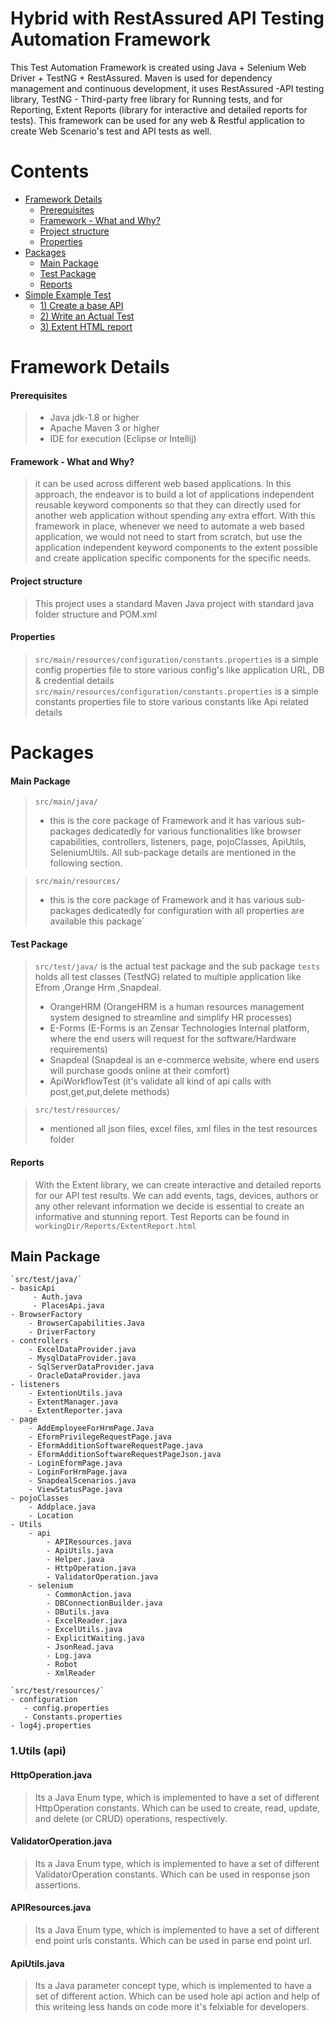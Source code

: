 # Hybrid with RestAssured API Testing Automation Framework
This Test Automation Framework is created using Java + Selenium Web Driver + TestNG + RestAssured. Maven is used for dependency management and continuous development, it uses RestAssured -API testing library, TestNG - Third-party free library for Running tests, and for Reporting, Extent Reports (library for interactive and detailed reports for tests). This framework can be used for any web & Restful application to create Web Scenario's test and API tests as well.


# Contents
* [Framework Details](#FrameworkDetails)
	* [Prerequisites](#prerequisites)   
	* [Framework - What and Why?](#ww)
	* [Project structure](#structure)
	* [Properties](#properties)
* [Packages](#package)
	* [Main Package](#main)
	* [Test Package](#test)
	* [Reports](#reports)
* [Simple Example Test](#example)
	* [1) Create a base API](#1)
	* [2) Write an Actual Test](#2)
	* [3) Extent HTML report](#3)


# Framework Details<a name="FrameworkDetails"></a>
#### Prerequisites<a name="prerequisites"></a>
> *   Java jdk-1.8 or higher
> *   Apache Maven 3 or higher
> *   IDE for execution (Eclipse or Intellij)

#### Framework - What and Why?<a name="ww"></a>
> it can be used across different web based applications.
In this approach, the endeavor is to build a lot of applications independent reusable keyword components so that they can directly used for another web application without spending any extra effort.
With this framework in place, whenever we need to automate a web based application, we would not need to start from scratch, but use the application independent keyword components to the extent possible and create application specific components for the specific needs.
      
#### Project structure<a name="structure"></a>
> This project uses a standard Maven Java project with standard java folder structure and POM.xml

#### Properties<a name="properties"></a>
> `src/main/resources/configuration/constants.properties` is a simple config properties file to store various config's like application URL, DB & credential details
> `src/main/resources/configuration/constants.properties` is a simple constants properties file to store various constants like Api related details

# Packages<a name="package"></a>
#### Main Package<a name="main"></a>
> `src/main/java/` 
>  * this is the core package of Framework and it has various sub-packages dedicatedly for various functionalities like browser capabilities, controllers, listeners, page, pojoClasses, ApiUtils, SeleniumUtils. All sub-package details are mentioned in the following section.

> `src/main/resources/` 
> * this is the core package of Framework and it has various sub-packages dedicatedly for configuration with all properties are available this package`

#### Test Package<a name="test"></a>
> `src/test/java/` is the actual test package and the sub package `tests` holds all test classes (TestNG) related to multiple application like Efrom ,Orange Hrm ,Snapdeal.
> * OrangeHRM (OrangeHRM is a human resources management system designed to streamline and simplify HR processes)
> * E-Forms (E-Forms is an Zensar Technologies Internal platform, where the end users will request for the software/Hardware requirements)
> * Snapdeal (Snapdeal is an e-commerce website, where end users will purchase goods online at their comfort)
> * ApiWorkflowTest (it's validate all kind of api calls with post,get,put,delete methods)

>  `src/test/resources/` 
> * mentioned all json files, excel files, xml files in the test resources folder

#### Reports<a name="reports"></a>
> With the Extent library, we can create interactive and detailed reports for our API test results. We can add events, tags, devices, authors or any other relevant information we decide is essential to create an informative and stunning report. Test Reports can be found in `workingDir/Reports/ExtentReport.html`

## Main Package<a name="main"></a>
```
`src/test/java/`
- basicApi
	 - Auth.java
	 - PlacesApi.java
- BrowserFactory
	- BrowserCapabilities.Java
	- DriverFactory
- controllers
	- ExcelDataProvider.java
	- MysqlDataProvider.java
	- SqlServerDataProvider.java
	- OracleDataProvider.java
- listeners
	- ExtentionUtils.java
	- ExtentManager.java
	- ExtentReporter.java
- page
	- AddEmployeeForHrmPage.Java
	- EformPrivilegeRequestPage.java
	- EformAdditionSoftwareRequestPage.java
	- EformAdditionSoftwareRequestPageJson.java
	- LoginEformPage.java
	- LoginForHrmPage.java
	- SnapdealScenarios.java
	- ViewStatusPage.java
- pojoClasses
	- Addplace.java
	- Location
- Utils
	- api
	    - APIResources.java
	    - ApiUtils.java
        - Helper.java
		- HttpOperation.java
		- ValidatorOperation.java
	- selenium
	    - CommonAction.java
	    - DBConnectionBuilder.java
        - DButils.java
		- ExcelReader.java
		- ExcelUtils.java
		- ExplicitWaiting.java
		- JsonRead.java
		- Log.java
		- Robot
		- XmlReader

`src/test/resources/`
- configuration
   - config.properties
   - Constants.properties
- log4j.properties   
```

### 1.Utils (api)
#### HttpOperation.java
 > Its a Java Enum type, which is implemented to have a set of different HttpOperation constants. Which can be used to create, read, update, and delete (or CRUD) operations, respectively.

#### ValidatorOperation.java
> Its a Java Enum type, which is implemented to have a set of different ValidatorOperation constants. Which can be used in response json assertions.

#### APIResources.java
> Its a Java Enum type, which is implemented to have a set of different end point urls constants. Which can be used in parse end point url.

#### ApiUtils.java
> Its a Java parameter concept type, which is implemented to have a set of different action. Which can be used hole api action and help of this writeing less hands on code  more  it's felxiable for developers.

